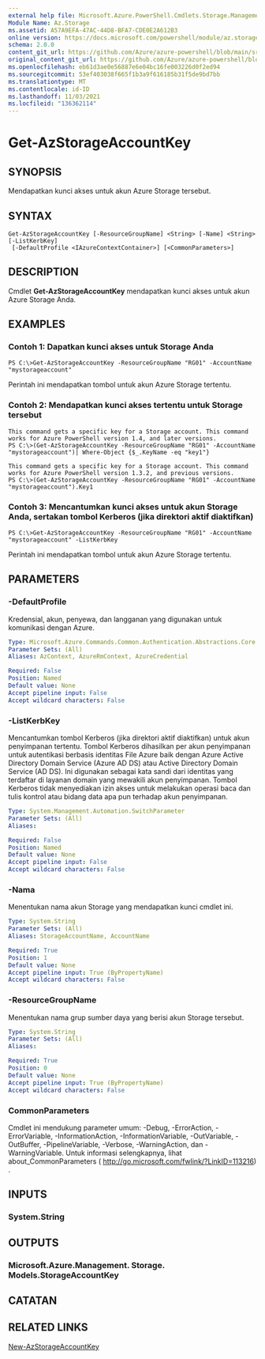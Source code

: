 ```yaml
---
external help file: Microsoft.Azure.PowerShell.Cmdlets.Storage.Management.dll-Help.xml
Module Name: Az.Storage
ms.assetid: A57A9EFA-47AC-44D8-BFA7-CDE0E2A612B3
online version: https://docs.microsoft.com/powershell/module/az.storage/get-azstorageaccountkey
schema: 2.0.0
content_git_url: https://github.com/Azure/azure-powershell/blob/main/src/Storage/Storage.Management/help/Get-AzStorageAccountKey.md
original_content_git_url: https://github.com/Azure/azure-powershell/blob/main/src/Storage/Storage.Management/help/Get-AzStorageAccountKey.md
ms.openlocfilehash: eb61d3ae0e56887e6e04bc16fe003226d0f2ed94
ms.sourcegitcommit: 53ef403038f665f1b3a9f616185b31f5de9bd7bb
ms.translationtype: MT
ms.contentlocale: id-ID
ms.lasthandoff: 11/03/2021
ms.locfileid: "136362114"
---
```

# Get-AzStorageAccountKey

## SYNOPSIS
Mendapatkan kunci akses untuk akun Azure Storage tersebut.

## SYNTAX

```
Get-AzStorageAccountKey [-ResourceGroupName] <String> [-Name] <String> [-ListKerbKey]
 [-DefaultProfile <IAzureContextContainer>] [<CommonParameters>]
```

## DESCRIPTION
Cmdlet **Get-AzStorageAccountKey** mendapatkan kunci akses untuk akun Azure Storage Anda.

## EXAMPLES

### Contoh 1: Dapatkan kunci akses untuk Storage Anda
```
PS C:\>Get-AzStorageAccountKey -ResourceGroupName "RG01" -AccountName "mystorageaccount"
```

Perintah ini mendapatkan tombol untuk akun Azure Storage tertentu.

### Contoh 2: Mendapatkan kunci akses tertentu untuk Storage tersebut
```
This command gets a specific key for a Storage account. This command works for Azure PowerShell version 1.4, and later versions.
PS C:\>(Get-AzStorageAccountKey -ResourceGroupName "RG01" -AccountName "mystorageaccount")| Where-Object {$_.KeyName -eq "key1"}

This command gets a specific key for a Storage account. This command works for Azure PowerShell version 1.3.2, and previous versions.
PS C:\>(Get-AzStorageAccountKey -ResourceGroupName "RG01" -AccountName "mystorageaccount").Key1
```

### Contoh 3: Mencantumkan kunci akses untuk akun Storage Anda, sertakan tombol Kerberos (jika direktori aktif diaktifkan)
```
PS C:\>Get-AzStorageAccountKey -ResourceGroupName "RG01" -AccountName "mystorageaccount" -ListKerbKey
```

Perintah ini mendapatkan tombol untuk akun Azure Storage tertentu.

## PARAMETERS

### -DefaultProfile
Kredensial, akun, penyewa, dan langganan yang digunakan untuk komunikasi dengan Azure.

```yaml
Type: Microsoft.Azure.Commands.Common.Authentication.Abstractions.Core.IAzureContextContainer
Parameter Sets: (All)
Aliases: AzContext, AzureRmContext, AzureCredential

Required: False
Position: Named
Default value: None
Accept pipeline input: False
Accept wildcard characters: False
```

### -ListKerbKey
Mencantumkan tombol Kerberos (jika direktori aktif diaktifkan) untuk akun penyimpanan tertentu.
Tombol Kerberos dihasilkan per akun penyimpanan untuk autentikasi berbasis identitas File Azure baik dengan Azure Active Directory Domain Service (Azure AD DS) atau Active Directory Domain Service (AD DS). Ini digunakan sebagai kata sandi dari identitas yang terdaftar di layanan domain yang mewakili akun penyimpanan. Tombol Kerberos tidak menyediakan izin akses untuk melakukan operasi baca dan tulis kontrol atau bidang data apa pun terhadap akun penyimpanan.

```yaml
Type: System.Management.Automation.SwitchParameter
Parameter Sets: (All)
Aliases:

Required: False
Position: Named
Default value: None
Accept pipeline input: False
Accept wildcard characters: False
```

### -Nama
Menentukan nama akun Storage yang mendapatkan kunci cmdlet ini.

```yaml
Type: System.String
Parameter Sets: (All)
Aliases: StorageAccountName, AccountName

Required: True
Position: 1
Default value: None
Accept pipeline input: True (ByPropertyName)
Accept wildcard characters: False
```

### -ResourceGroupName
Menentukan nama grup sumber daya yang berisi akun Storage tersebut.

```yaml
Type: System.String
Parameter Sets: (All)
Aliases:

Required: True
Position: 0
Default value: None
Accept pipeline input: True (ByPropertyName)
Accept wildcard characters: False
```

### CommonParameters
Cmdlet ini mendukung parameter umum: -Debug, -ErrorAction, -ErrorVariable, -InformationAction, -InformationVariable, -OutVariable, -OutBuffer, -PipelineVariable, -Verbose, -WarningAction, dan -WarningVariable. Untuk informasi selengkapnya, lihat about_CommonParameters ( http://go.microsoft.com/fwlink/?LinkID=113216) .

## INPUTS

### System.String

## OUTPUTS

### Microsoft.Azure.Management. Storage. Models.StorageAccountKey

## CATATAN

## RELATED LINKS

[New-AzStorageAccountKey](./New-AzStorageAccountKey.md)


